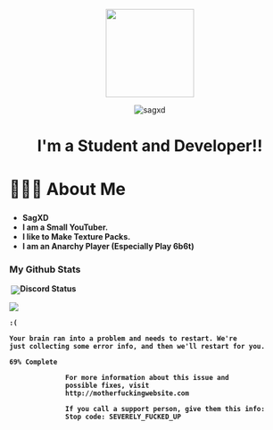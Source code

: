 <p align="center">
<img src="https://raw.githubusercontent.com/SagXD/SagXD/main/computer.gif" width="158px"/>
</p>


<p align="center"> <img src="https://komarev.com/ghpvc/?username=sagxd&color=grey&style=for-the-badge" alt="sagxd" /> </p>



<h1 align="center">I'm a Student and Developer!!</h1>

<h2 style="font-size:30px"><b> 🙋🏻‍♂️ About Me <b></h2>
 
 
- SagXD
- I am a Small YouTuber.
- I like to Make Texture Packs.
- I am an Anarchy Player (Especially Play 6b6t)



### My Github Stats

<p>&nbsp;<img align="center" src="https://github-readme-stats.vercel.app/api?username=sagxd /></p>


### Discord Status

<a href="https://discord.com/users/887610165745057802"><img src="https://lanyard.cnrad.dev/api/887610165745057802?bg=1A1B27"></a>



```
:(

Your brain ran into a problem and needs to restart. We're
just collecting some error info, and then we'll restart for you.

69% Complete

              For more information about this issue and
              possible fixes, visit
              http://motherfuckingwebsite.com

              If you call a support person, give them this info:
              Stop code: SEVERELY_FUCKED_UP

```

